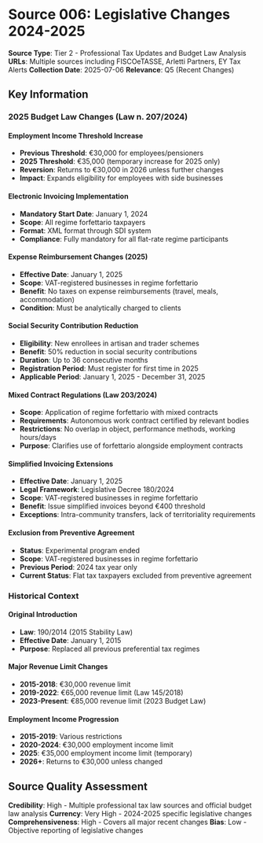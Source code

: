 # Source 006: Legislative Changes 2024-2025

**Source Type**: Tier 2 - Professional Tax Updates and Budget Law Analysis
**URLs**: Multiple sources including FISCOeTASSE, Arletti Partners, EY Tax Alerts
**Collection Date**: 2025-07-06
**Relevance**: Q5 (Recent Changes)

## Key Information

### 2025 Budget Law Changes (Law n. 207/2024)

#### Employment Income Threshold Increase
- **Previous Threshold**: €30,000 for employees/pensioners
- **2025 Threshold**: €35,000 (temporary increase for 2025 only)
- **Reversion**: Returns to €30,000 in 2026 unless further changes
- **Impact**: Expands eligibility for employees with side businesses

#### Electronic Invoicing Implementation
- **Mandatory Start Date**: January 1, 2024
- **Scope**: All regime forfettario taxpayers
- **Format**: XML format through SDI system
- **Compliance**: Fully mandatory for all flat-rate regime participants

#### Expense Reimbursement Changes (2025)
- **Effective Date**: January 1, 2025
- **Scope**: VAT-registered businesses in regime forfettario
- **Benefit**: No taxes on expense reimbursements (travel, meals, accommodation)
- **Condition**: Must be analytically charged to clients

#### Social Security Contribution Reduction
- **Eligibility**: New enrollees in artisan and trader schemes
- **Benefit**: 50% reduction in social security contributions
- **Duration**: Up to 36 consecutive months
- **Registration Period**: Must register for first time in 2025
- **Applicable Period**: January 1, 2025 - December 31, 2025

#### Mixed Contract Regulations (Law 203/2024)
- **Scope**: Application of regime forfettario with mixed contracts
- **Requirements**: Autonomous work contract certified by relevant bodies
- **Restrictions**: No overlap in object, performance methods, working hours/days
- **Purpose**: Clarifies use of forfettario alongside employment contracts

#### Simplified Invoicing Extensions
- **Effective Date**: January 1, 2025
- **Legal Framework**: Legislative Decree 180/2024
- **Scope**: VAT-registered businesses in regime forfettario
- **Benefit**: Issue simplified invoices beyond €400 threshold
- **Exceptions**: Intra-community transfers, lack of territoriality requirements

#### Exclusion from Preventive Agreement
- **Status**: Experimental program ended
- **Scope**: VAT-registered businesses in regime forfettario
- **Previous Period**: 2024 tax year only
- **Current Status**: Flat tax taxpayers excluded from preventive agreement

### Historical Context

#### Original Introduction
- **Law**: 190/2014 (2015 Stability Law)
- **Effective Date**: January 1, 2015
- **Purpose**: Replaced all previous preferential tax regimes

#### Major Revenue Limit Changes
- **2015-2018**: €30,000 revenue limit
- **2019-2022**: €65,000 revenue limit (Law 145/2018)
- **2023-Present**: €85,000 revenue limit (2023 Budget Law)

#### Employment Income Progression
- **2015-2019**: Various restrictions
- **2020-2024**: €30,000 employment income limit
- **2025**: €35,000 employment income limit (temporary)
- **2026+**: Returns to €30,000 unless changed

## Source Quality Assessment
**Credibility**: High - Multiple professional tax law sources and official budget law analysis
**Currency**: Very High - 2024-2025 specific legislative changes
**Comprehensiveness**: High - Covers all major recent changes
**Bias**: Low - Objective reporting of legislative changes